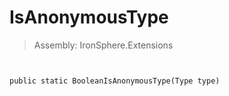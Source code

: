 ﻿

# IsAnonymousType

> Assembly: IronSphere.Extensions



```


public static BooleanIsAnonymousType(Type type)
```